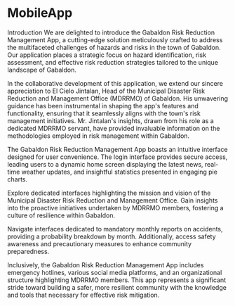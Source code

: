 # MobileApp
Introduction
We are delighted to introduce the Gabaldon Risk Reduction Management App, a cutting-edge solution meticulously crafted to address the multifaceted challenges of hazards and risks in the town of Gabaldon. Our application places a strategic focus on hazard identification, risk assessment, and effective risk reduction strategies tailored to the unique landscape of Gabaldon.

In the collaborative development of this application, we extend our sincere appreciation to El Cielo Jintalan, Head of the Municipal Disaster Risk Reduction and Management Office (MDRRMO) of Gabaldon. His unwavering guidance has been instrumental in shaping the app's features and functionality, ensuring that it seamlessly aligns with the town's risk management initiatives. Mr. Jintalan's insights, drawn from his role as a dedicated MDRRMO servant, have provided invaluable information on the methodologies employed in risk management within Gabaldon.

The Gabaldon Risk Reduction Management App boasts an intuitive interface designed for user convenience. The login interface provides secure access, leading users to a dynamic home screen displaying the latest news, real-time weather updates, and insightful statistics presented in engaging pie charts.

Explore dedicated interfaces highlighting the mission and vision of the Municipal Disaster Risk Reduction and Management Office. Gain insights into the proactive initiatives undertaken by MDRRMO members, fostering a culture of resilience within Gabaldon.

Navigate interfaces dedicated to mandatory monthly reports on accidents, providing a probability breakdown by month. Additionally, access safety awareness and precautionary measures to enhance community preparedness.

Inclusively, the Gabaldon Risk Reduction Management App includes emergency hotlines, various social media platforms, and an organizational structure highlighting MDRRMO members. This app represents a significant stride toward building a safer, more resilient community with the knowledge and tools that necessary for effective risk mitigation.
